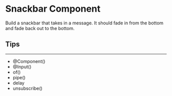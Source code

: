 # Snackbar Component

Build a snackbar that takes in a message. It should fade in from the bottom and fade back out to the bottom.

## Tips
---
- @Component()
- @Input()
- of()
- pipe()
- delay
- unsubscribe()
